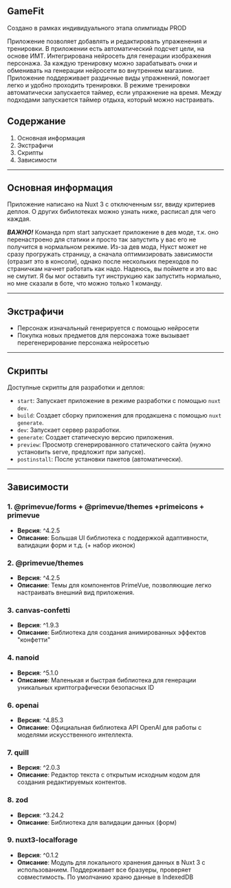 ## GameFit
Создано в рамках индивидуального этапа олимпиады PROD

Приложение позволяет добавлять и редактировать упраженения и тренировки. В приложении есть автоматический подсчет цели, на основе ИМТ. Интегрирована нейросеть для генерации изображения персонажа. За каждую тренировку можно зарабатывать очки и обменивать на генерации нейросети во внутреннем магазине. Приложение поддерживает раздичные виды упражнений, помогает легко и удобно проходить тренировки. В режиме тренировки автоматически запускается таймер, если упражнение на время. Между подходами запускается таймер отдыха, который можно настраивать.

## Содержание

1. Основная информация
2. Экстрафичи
3. Скрипты
4. Зависимости
---

## Основная информация

Приложение написано на Nuxt 3 с отключенным ssr, ввиду критериев деплоя. О других бибилотеках можно узнать ниже, расписал для чего каждая.

***ВАЖНО!*** Команда npm start запускает приложение в дев моде, т.к. оно перенастроено для статики и просто так запустить у вас его не получится в нормальном режиме. Из-за дев мода, Нукст может не сразу прогружать страницу, а сначала оптимизировать зависимости (отразит это в консоли), однако после нескольких переходов по страничкам начнет работать как надо. Надеюсь, вы поймете и это вас не смутит. Я бы мог оставить тут инструкцию как запустить нормально, но мне сказали в боте, что можно только 1 команду. 

---

## Экстрафичи

- Персонаж изначальный генерируется с помощью нейросети
- Покупка новых предметов для персонажа тоже вызывает перегенерирование персонажа нейросетью

---
## Скрипты

Доступные скрипты для разработки и деплоя:

- `start`: Запускает приложение в режиме разработки с помощью `nuxt dev`.
- `build`: Создает сборку приложения для продакшена с помощью `nuxt generate`.
- `dev`: Запускает сервер разработки.
- `generate`: Создает статическую версию приложения.
- `preview`: Просмотр сгенерированного статического сайта (нужно установить serve, предложит при запуске).
- `postinstall`: После установки пакетов (автоматически).

---

## Зависимости

### 1. @primevue/forms + @primevue/themes +primeicons + primevue
- **Версия**: ^4.2.5
- **Описание**: Большая UI библиотека с поддержкой адаптивности, валидации форм и т.д. (+ набор иконок)

### 2. @primevue/themes
- **Версия**: ^4.2.5
- **Описание**: Темы для компонентов PrimeVue, позволяющие легко настраивать внешний вид приложения.

### 3. canvas-confetti
- **Версия**: ^1.9.3
- **Описание**: Библиотека для создания анимированных эффектов "конфетти"

### 4. nanoid
- **Версия**: ^5.1.0
- **Описание**: Маленькая и быстрая библиотека для генерации уникальных криптографически безопасных ID

### 6. openai
- **Версия**: ^4.85.3
- **Описание**: Официальная библиотека API OpenAI для работы с моделями искусственного интеллекта.

### 7. quill
- **Версия**: ^2.0.3
- **Описание**: Редактор текста с открытым исходным кодом для создания редактируемых контентов.

### 8. zod
- **Версия**: ^3.24.2
- **Описание**: Библиотека для валидации данных (форм)

### 9. nuxt3-localforage
- **Версия**: ^0.1.2
- **Описание**: Модуль для локального хранения данных в Nuxt 3 с использованием. Поддерживает все бразуеры, проверяет совместимость. По умолчанию храню данные в IndexedDB
